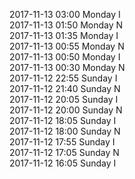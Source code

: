 2017-11-13 03:00 Monday  I  
2017-11-13 01:50 Monday  N  
2017-11-13 01:35 Monday  I  
2017-11-13 00:55 Monday  N  
2017-11-13 00:50 Monday  I  
2017-11-13 00:30 Monday  N  
2017-11-12 22:55 Sunday  I  
2017-11-12 21:40 Sunday  N  
2017-11-12 20:05 Sunday  I  
2017-11-12 20:00 Sunday  N  
2017-11-12 18:05 Sunday  I  
2017-11-12 18:00 Sunday  N  
2017-11-12 17:55 Sunday  I  
2017-11-12 17:05 Sunday  N  
2017-11-12 16:05 Sunday  I  
